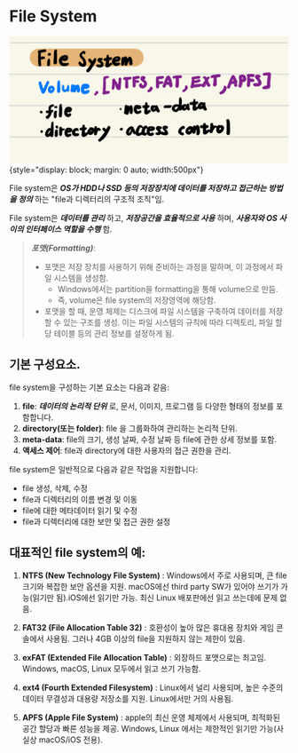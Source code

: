 # File System

![](./img/file_system.jpg){style="display: block; margin: 0 auto; width:500px"}

File system은 ***OS가 HDD나 SSD 등의 저장장치에 데이터를 저장하고 접근하는 방법을 정의*** 하는 "file과 디렉터리의 구조적 조직"임. 

File system은 ***데이터를 관리*** 하고, ***저장공간을 효율적으로 사용*** 하며, ***사용자와 OS 사이의 인터페이스 역할을 수행*** 함.

> ***포맷(Formatting)***:  
>
> * 포맷은 저장 장치를 사용하기 위해 준비하는 과정을 말하며, 이 과정에서 파일 시스템을 생성함. 
>     * Windows에서는 partition을 formatting을 통해 volume으로 만듬.
>     * 즉, volume은 file system의 저장영역에 해당함.
> * 포맷을 할 때, 운영 체제는 디스크에 파일 시스템을 구축하여 데이터를 저장할 수 있는 구조를 생성.
> 이는 파일 시스템의 규칙에 따라 디렉토리, 파일 할당 테이블 등의 관리 정보를 설정하게 됨.

## 기본 구성요소.

file system을 구성하는 기본 요소는 다음과 같음:

1. **file**: ***데이터의 논리적 단위*** 로, 문서, 이미지, 프로그램 등 다양한 형태의 정보를 포함합니다.
2. **directory(또는 folder)**: file 을 그룹화하여 관리하는 논리적 단위.
3. **meta-data**: file의 크기, 생성 날짜, 수정 날짜 등 file에 관한 상세 정보를 포함.
4. **액세스 제어**: file과 directory에 대한 사용자의 접근 권한을 관리.

file system은 일반적으로 다음과 같은 작업을 지원합니다:

- file 생성, 삭제, 수정
- file과 디렉터리의 이름 변경 및 이동
- file에 대한 메타데이터 읽기 및 수정
- file과 디렉터리에 대한 보안 및 접근 권한 설정

## 대표적인 file system의 예:

1. **NTFS (New Technology File System)**
: Windows에서 주로 사용되며, 큰 file 크기와 복잡한 보안 옵션을 지원. macOS에선 third party SW가 있어야 쓰기가 가능(읽기만 됨).iOS에선 읽기만 가능. 최신 Linux 배포판에선 읽고 쓰는데에 문제 없음.

2. **FAT32 (File Allocation Table 32)**
: 호환성이 높아 많은 휴대용 장치와 게임 콘솔에서 사용됨. 그러나 4GB 이상의 file을 지원하지 않는 제한이 있음.

3. **exFAT (Extended File Allocation Table)**
: 외장하드 포맷으로는 최고임. Windows, macOS, Linux 모두에서 읽고 쓰기 가능함.

4. **ext4 (Fourth Extended Filesystem)**
: Linux에서 널리 사용되며, 높은 수준의 데이터 무결성과 대용량 저장소를 지원. Linux에서만 거의 사용됨.

5. **APFS (Apple File System)**
: apple의 최신 운영 체제에서 사용되며, 최적화된 공간 할당과 빠른 성능을 제공. Windows, Linux 에서는 제한적인 읽기만 가능(사실상 macOS/iOS 전용).
